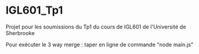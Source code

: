 # IGL601_Tp1
Projet pour les soumissions du Tp1 du cours de IGL601 de l'Université de Sherbrooke

Pour exécuter le 3 way merge : taper en ligne de commande "node main.js"
